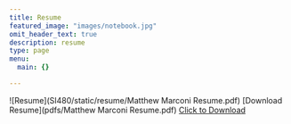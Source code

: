 ```yaml
---
title: Resume
featured_image: "images/notebook.jpg"
omit_header_text: true
description: resume
type: page
menu:
  main: {}

---
```


![Resume](SI480/static/resume/Matthew Marconi Resume.pdf)
[Download Resume](pdfs/Matthew Marconi Resume.pdf)
<a href="Matthew Marconi Resume.pdf">Click to Download</a>